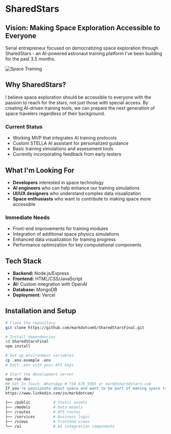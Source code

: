 # SharedStars

## Vision: Making Space Exploration Accessible to Everyone

Serial entrepreneur focused on democratizing space exploration through SharedStars - an AI-powered astronaut training platform I've been building for the past 3.5 months.

![Space Training](https://media.giphy.com/media/v1.Y2lkPTc5MGI3NjExcmg0a3p5NXAycm03b2J5ZW92bXVla3QwdnBkY2N5OGpkaHduaGF0YyZlcD12MV9pbnRlcm5hbF9naWZfYnlfaWQmY3Q9Zw/l0HlPmYnDGDYHCZnW/giphy.gif)

## Why SharedStars?

I believe space exploration should be accessible to everyone with the passion to reach for the stars, not just those with special access. By creating AI-driven training tools, we can prepare the next generation of space travelers regardless of their background.

### Current Status
- Working MVP that integrates AI training protocols
- Custom STELLA AI assistant for personalized guidance
- Basic training simulations and assessment tools
- Currently incorporating feedback from early testers

## What I'm Looking For

- **Developers** interested in space technology
- **AI engineers** who can help enhance our training simulations
- **UI/UX designers** who understand complex data visualization
- **Space enthusiasts** who want to contribute to making space more accessible

### Immediate Needs
- Front-end improvements for training modules
- Integration of additional space physics simulations
- Enhanced data visualization for training progress
- Performance optimization for key computational components

## Tech Stack

- **Backend:** Node.js/Express
- **Frontend:** HTML/CSS/JavaScript
- **AI:** Custom integration with OpenAI
- **Database:** MongoDB
- **Deployment:** Vercel

## Installation and Setup

```bash
# Clone the repository
git clone https://github.com/markdotcom5/SharedStarsFinal.git

# Install dependencies
cd SharedStarsFinal
npm install

# Set up environment variables
cp .env.example .env
# Edit .env with your API keys

# Start the development server
npm run dev
## Get In Touch  WhatsApp # 734 678 9385 or mark@sharedstars.com 
If you're passionate about space and want to be part of making space training accessible globally, I'd love to connect. My journey as a founder has taken me from Wall Street to multiple tech startups, and now to the final frontier!
https://www.linkedin.com/in/markdotcom/

├── /public          # Static assets
├── /models          # Data models
├── /routes          # API routes
├── /services        # Business logic
├── /views           # Frontend views
└── /ai              # AI integration components
